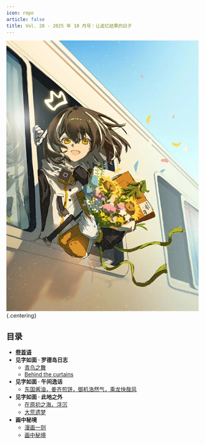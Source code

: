 ```yaml
---
icon: repo
article: false
title: Vol. 28 - 2025 年 10 月号：让追忆结果的日子
---
```


![](./res/cover.webp) {.centering}

## 目录

- [**卷首语**](intro.html)
- **见字如面 · 罗德岛日志**
  - [青鸟之舞](article1.html)
  - [Behind the curtains](article5.html)
- **见字如面 · 午间逸话**
  - [东国酱油，姜齐煎饼，御机浩然气，乘龙快哉风](article2.html)
- **见字如面 · 此地之外**
  - [在原初之海，浮沉](article3.html)
  - [大荒遗梦](article4.html)
- **画中秘境**
  - [漫画一则](comic1.html)
  - [画中秘境](paintings.html)

<FakeAds />
